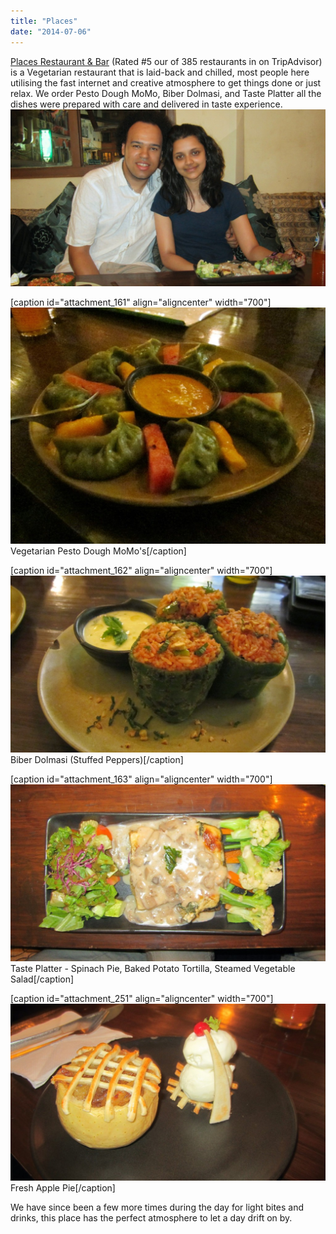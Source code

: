 ```yaml
---
title: "Places"
date: "2014-07-06"
---
```


[Places Restaurant & Bar](http://www.tripadvisor.co.uk/Restaurant_Review-g293890-d4283853-Reviews-Places_Restaurant_Bar-Kathmandu_Kathmandu_Valley_Bagmati_Zone_Central_Region.html "Places on Trip Advisor") (Rated #5 our of 385 restaurants in on TripAdvisor) is a Vegetarian restaurant that is laid-back and chilled, most people here utilising the fast internet and creative atmosphere to get things done or just relax. We order Pesto Dough MoMo, Biber Dolmasi, and Taste Platter all the dishes were prepared with care and delivered in taste experience. ![IMG_1982](images/IMG_1982-1024x575.jpg)

\[caption id="attachment\_161" align="aligncenter" width="700"\]![](images/Pesto-MoMos-1024x768.jpg) Vegetarian Pesto Dough MoMo's\[/caption\]

\[caption id="attachment\_162" align="aligncenter" width="700"\]![](images/Biber-Dolmasi-1024x575.jpg) Biber Dolmasi (Stuffed Peppers)\[/caption\]

\[caption id="attachment\_163" align="aligncenter" width="700"\]![](images/Taste-Platter-1024x575.jpg) Taste Platter - Spinach Pie, Baked Potato Tortilla, Steamed Vegetable Salad\[/caption\]

\[caption id="attachment\_251" align="aligncenter" width="700"\][![](images/fresh-apple-pie-1024x575.jpg)](http://gonetraveling.me/wp-content/uploads/2014/07/fresh-apple-pie.jpg) Fresh Apple Pie\[/caption\]

We have since been a few more times during the day for light bites and drinks, this place has the perfect atmosphere to let a day drift on by.
